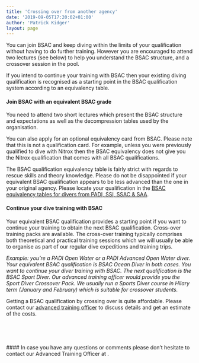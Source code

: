 ```yaml
---
title: 'Crossing over from another agency'
date: '2019-09-05T17:20:02+01:00'
author: 'Patrick Kidger'
layout: page
---
```


You can join BSAC and keep diving within the limits of your qualification without having to do further training. However you are encouraged to attend two lectures (see below) to help you understand the BSAC structure, and a crossover session in the pool.

If you intend to continue your training with BSAC then your existing diving qualification is recognised as a starting point in the BSAC qualification system according to an equivalency table.

#### Join BSAC with an equivalent BSAC grade

You need to attend two short lectures which present the BSAC structure and expectations as well as the decompression tables used by the organisation.

You can also apply for an optional equivalency card from BSAC. Please note that this is not a qualification card. For example, unless you were previously qualified to dive with Nitrox then the BSAC equivalency does not give you the Nitrox qualification that comes with all BSAC qualifications.

The BSAC qualification equivalency table is fairly strict with regards to rescue skills and theory knowledge. Please do not be disappointed if your equivalent BSAC qualification appears to be less advanced than the one in your original agency. Please locate your qualification in the [BSAC equivalency tables for divers from PADI, SSI, SSAC & SAA](https://www.bsac.com/already-a-diver/equivalent-bsac-qualifications/).

#### Continue your dive training with BSAC

Your equivalent BSAC qualification provides a starting point if you want to continue your training to obtain the next BSAC qualification. Cross-over training packs are available. The cross-over training typically comprises both theoretical and practical training sessions which we will usually be able to organise as part of our regular dive expeditions and training trips.

*Example: you’re a PADI Open Water or a PADI Advanced Open Water diver. Your equivalent BSAC qualification is BSAC Ocean Diver in both cases. You want to continue your diver training with BSAC. The next qualification is the BSAC Sport Diver. Our advanced training officer would provide you the Sport Diver Crossover Pack. We usually run a Sports Diver course in Hilary term (January and February) which is suitable for crossover students.*

Getting a BSAC qualification by crossing over is quite affordable. Please contact our [advanced](mailto:ouueg.ato@gmail.com)[ training officer](mailto:advanced-training@ouueg.com) to discuss details and get an estimate of the costs.

<div class="wp-block-group is-layout-flow"><div aria-hidden="true" class="wp-block-spacer" style="height:60px"></div>#### In case you have any questions or comments please don’t hesitate to contact our Advanced Training Officer at <ouueg.ato@google.com>.

</div>
